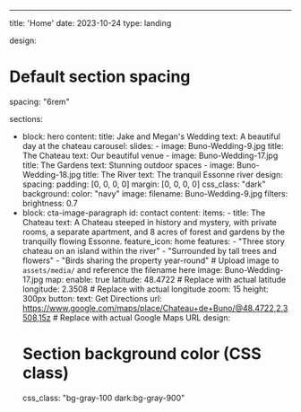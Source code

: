---
title: 'Home'
date: 2023-10-24
type: landing

design:
  # Default section spacing
  spacing: "6rem"

sections:
  - block: hero
    content:
      title: Jake and Megan's Wedding
      text: A beautiful day at the chateau
      carousel:
        slides:
          - image: Buno-Wedding-9.jpg
            title: The Chateau
            text: Our beautiful venue
          - image: Buno-Wedding-17.jpg
            title: The Gardens
            text: Stunning outdoor spaces
          - image: Buno-Wedding-18.jpg
            title: The River
            text: The tranquil Essonne river
    design:
      spacing:
        padding: [0, 0, 0, 0]
        margin: [0, 0, 0, 0]
      css_class: "dark"
      background:
        color: "navy"
        image:
          filename: Buno-Wedding-9.jpg
          filters:
            brightness: 0.7
  - block: cta-image-paragraph
    id: contact
    content:
      items:
        - title: The Chateau
          text: A Chateau steeped in history and mystery, with private rooms, a separate apartment, and 8 acres of forest and gardens by the tranquilly flowing Essonne.
          feature_icon: home
          features:
            - "Three story chateau on an island within the river"
            - "Surrounded by tall trees and flowers"
            - "Birds sharing the property year-round"
          # Upload image to `assets/media/` and reference the filename here
          image: Buno-Wedding-17.jpg
          map:
            enable: true
            latitude: 48.4722  # Replace with actual latitude
            longitude: 2.3508  # Replace with actual longitude
            zoom: 15
            height: 300px
          button:
            text: Get Directions
            url: https://www.google.com/maps/place/Chateau+de+Buno/@48.4722,2.3508,15z  # Replace with actual Google Maps URL
    design:
      # Section background color (CSS class)
      css_class: "bg-gray-100 dark:bg-gray-900" 